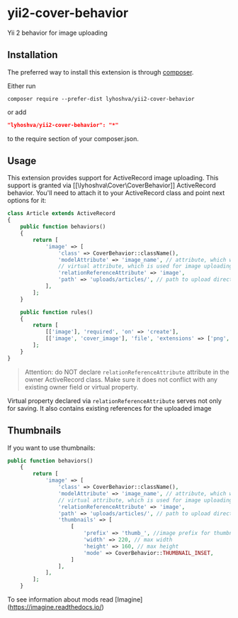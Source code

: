 # yii2-cover-behavior
Yii 2 behavior for image uploading

Installation
------------

The preferred way to install this extension is through [composer](http://getcomposer.org/download/).

Either run

```
composer require --prefer-dist lyhoshva/yii2-cover-behavior
```

or add

```json
"lyhoshva/yii2-cover-behavior": "*"
```

to the require section of your composer.json.


Usage
-----

This extension provides support for ActiveRecord image uploading.
This support is granted via [[\lyhoshva\Cover\CoverBehavior]] ActiveRecord behavior. You'll need to attach
it to your ActiveRecord class and point next options for it:

```php
class Article extends ActiveRecord
{
    public function behaviors()
    {
        return [
            'image' => [
                'class' => CoverBehavior::className(),
                'modelAttribute' => 'image_name', // attribute, which will contains image_name
                // virtual attribute, which is used for image uploading ("image" by default)
                'relationReferenceAttribute' => 'image', 
                'path' => 'uploads/articles/', // path to upload directory 
            ],
        ];
    }

    public function rules()
    {
        return [
            [['image'], 'required', 'on' => 'create'],
            [['image', 'cover_image'], 'file', 'extensions' => ['png', 'jpg', 'jpeg', 'gif']],
        ];
    }
}
```

> Attention: do NOT declare `relationReferenceAttribute` attribute in the owner ActiveRecord class. Make sure it does
  not conflict with any existing owner field or virtual property.

Virtual property declared via `relationReferenceAttribute` serves not only for saving. It also contains existing references
for the uploaded image

Thumbnails
----------

If you want to use thumbnails:

```php
public function behaviors()
    {
        return [
            'image' => [
                'class' => CoverBehavior::className(),
                'modelAttribute' => 'image_name', // attribute, which will be handled
                // virtual attribute, which is used for image uploading ("image" by default)
                'relationReferenceAttribute' => 'image', 
                'path' => 'uploads/articles/', // path to upload directory 
                'thumbnails' => [
                    [
                        'prefix' => 'thumb_', //image prefix for thumbnail
                        'width' => 220, // max width
                        'height' => 160, // max height
                        'mode' => CoverBehavior::THUMBNAIL_INSET, 
                    ]
                ],
            ],
        ];
    }

```

To see information about mods read [Imagine] (https://imagine.readthedocs.io/)
